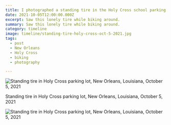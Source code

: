 ```yaml
---
title: I photographed a standing tire in the Holy Cross school parking lot.
date: 2021-10-05T12:00:00.000Z
excerpt: Saw this lonely tire while biking around.
summary: Saw this lonely tire while biking around.
category: timeline
image: timeline/standing-tire-holy-cross-oct-5-2021.jpg
tags:
  - post 
  - New Orleans
  - Holy Cross
  - biking
  - photography

---
```


![Standing tire in Holy Cross parking lot, New Orleans, Louisiana, October 5, 2021](/static/img/timeline/timeline/standing-tire-holy-cross-oct-5-2021.jpg "Standing tire in Holy Cross parking lot, New Orleans, Louisiana, October 5, 2021")

<figcaption>Standing tire in Holy Cross parking lot, New Orleans, Louisiana, October 5, 2021</figcaption>

![Standing tire in Holy Cross parking lot, New Orleans, Louisiana, October 5, 2021](/static/img/timeline/timeline/standing-tire-2-holy-cross-oct-5-2021.jpg "Standing tire in Holy Cross parking lot, New Orleans, Louisiana, October 5, 2021")